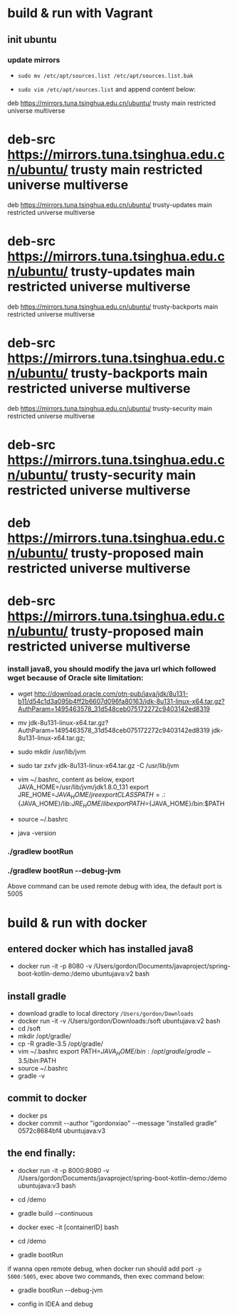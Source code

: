 # build & run with Vagrant
## init ubuntu
### update mirrors
* `sudo mv /etc/apt/sources.list /etc/apt/sources.list.bak`

* `sudo vim /etc/apt/sources.list` and append content below:

deb https://mirrors.tuna.tsinghua.edu.cn/ubuntu/ trusty main restricted universe multiverse
# deb-src https://mirrors.tuna.tsinghua.edu.cn/ubuntu/ trusty main restricted universe multiverse
deb https://mirrors.tuna.tsinghua.edu.cn/ubuntu/ trusty-updates main restricted universe multiverse
# deb-src https://mirrors.tuna.tsinghua.edu.cn/ubuntu/ trusty-updates main restricted universe multiverse
deb https://mirrors.tuna.tsinghua.edu.cn/ubuntu/ trusty-backports main restricted universe multiverse
# deb-src https://mirrors.tuna.tsinghua.edu.cn/ubuntu/ trusty-backports main restricted universe multiverse
deb https://mirrors.tuna.tsinghua.edu.cn/ubuntu/ trusty-security main restricted universe multiverse
# deb-src https://mirrors.tuna.tsinghua.edu.cn/ubuntu/ trusty-security main restricted universe multiverse
# deb https://mirrors.tuna.tsinghua.edu.cn/ubuntu/ trusty-proposed main restricted universe multiverse
# deb-src https://mirrors.tuna.tsinghua.edu.cn/ubuntu/ trusty-proposed main restricted universe multiverse

### install java8, you should modify the java url which followed wget because of Oracle site limitation:
* wget http://download.oracle.com/otn-pub/java/jdk/8u131-b11/d54c1d3a095b4ff2b6607d096fa80163/jdk-8u131-linux-x64.tar.gz?AuthParam=1495463578_31d548ceb075172272c9403142ed8319
* mv jdk-8u131-linux-x64.tar.gz\?AuthParam\=1495463578_31d548ceb075172272c9403142ed8319 jdk-8u131-linux-x64.tar.gz;

* sudo mkdir /usr/lib/jvm
* sudo tar zxfv jdk-8u131-linux-x64.tar.gz -C  /usr/lib/jvm
* vim ~/.bashrc, content as below,
export JAVA_HOME=/usr/lib/jvm/jdk1.8.0_131
export JRE_HOME=${JAVA_HOME}/jre
export CLASSPATH=.:${JAVA_HOME}/lib:${JRE_HOME}/lib
export PATH=${JAVA_HOME}/bin:$PATH
* source ~/.bashrc
* java -version


### ./gradlew bootRun

### ./gradlew bootRun --debug-jvm
Above command can be used remote debug with idea, the default port is 5005

# build & run with docker

## entered docker which has installed java8
* docker run -it -p 8080 -v /Users/gordon/Documents/javaproject/spring-boot-kotlin-demo:/demo ubuntujava:v2 bash

## install gradle
* download gradle to local directory `/Users/gordon/Downloads`
* docker run -it -v /Users/gordon/Downloads:/soft ubuntujava:v2 bash
* cd /soft
* mkdir /opt/gradle/
* cp -R gradle-3.5 /opt/gradle/
* vim ~/.bashrc
export PATH=${JAVA_HOME}/bin:/opt/gradle/gradle-3.5/bin:$PATH
* source ~/.bashrc
* gradle -v

## commit to docker
* docker ps
* docker commit --author "igordonxiao" --message "installed gradle" 0572c8684bf4 ubuntujava:v3

## the end finally:
* docker run -it -p 8000:8080 -v /Users/gordon/Documents/javaproject/spring-boot-kotlin-demo:/demo ubuntujava:v3 bash

* cd /demo

* gradle build --continuous

* docker exec -it [containerID] bash

* cd /demo

* gradle bootRun

if wanna open remote debug, when docker run should add port `-p 5000:5005`, exec above two commands, then exec command below:

* gradle bootRun --debug-jvm

* config in IDEA and debug


